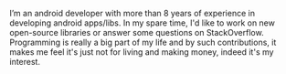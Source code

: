 I’m an android developer with more than 8 years of experience in developing android apps/libs. In my spare time, I'd like to work on new open-source libraries or answer some questions on StackOverflow. Programming is really a big part of my life and by such contributions, it makes me feel it's just not for living and making money, indeed it's my interest.

<!--
**aminography/aminography** is a ✨ _special_ ✨ repository because its `README.md` (this file) appears on your GitHub profile.

Here are some ideas to get you started:

- 🔭 I’m currently working on ...
- 🌱 I’m currently learning ...
- 👯 I’m looking to collaborate on ...
- 🤔 I’m looking for help with ...
- 💬 Ask me about ...
- 📫 How to reach me: ...
- 😄 Pronouns: ...
- ⚡ Fun fact: ...
-->
